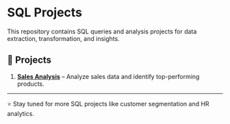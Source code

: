 # SQL Projects

This repository contains SQL queries and analysis projects for data extraction, transformation, and insights.

## 📁 Projects

1. **[Sales Analysis](./sales_analysis)** – Analyze sales data and identify top-performing products.

---

⭐ Stay tuned for more SQL projects like customer segmentation and HR analytics.
